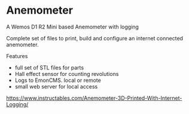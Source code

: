 # Anemometer
A Wemos D1 R2 Mini based Anemometer with logging

Complete set of files to print, build and configure an internet connected anemometer.

Features 

- full set of STL files for parts
- Hall effect sensor for counting revolutions
- Logs to EmonCMS. local or remote
- small web server for local access

https://www.instructables.com/Anemometer-3D-Printed-With-Internet-Logging/

